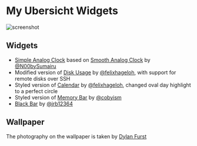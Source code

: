 # My Ubersicht Widgets

![screenshot](./screenshot.png)

## Widgets

- [Simple Analog Clock](https://github.com/viktorstrate/simple-analog-clock) based on [Smooth Analog Clock](https://github.com/N00bySumairu/SmoothAnalogClock.widget)
by [@N00bySumairu](https://github.com/N00bySumairu)
- Modified version of [Disk Usage](https://github.com/felixhageloh/uebersicht-widgets/tree/master/disk-usage) by [@felixhageloh](https://github.com/felixhageloh), with support for remote disks over SSH
- Styled version of [Calendar](https://github.com/felixhageloh/uebersicht-widgets/tree/master/calendar) by [@felixhageloh](https://github.com/felixhageloh), changed oval day highlight to a perfect circle
- Styled version of [Memory Bar](https://github.com/cobyism/ubersicht-memory-bar) by [@cobyism](https://github.com/cobyism)
- [Black Bar](https://github.com/jrb12364/Black-Bar-Widget) by [@jrb12364](https://github.com/jrb12364/Black-Bar-Widget)

## Wallpaper

The photography on the wallpaper is taken by [Dylan Furst](http://www.dylanfurstphoto.com/portfolio-1/a2jipzd42a612qhekydlteyjjuwju0)